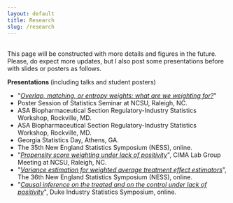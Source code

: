 ```yaml
---
layout: default
title: Research
slug: /research
---
```


<br>
This page will be constructed with more details and figures in the future. Please, do expect more updates, but I also post some presentations before with slides or posters as follows.  
<br />

<b> Presentations </b> (including talks and student posters)

<ul>
<li>"<a href="https://yiliu1998.github.io/poster/OWWWF_Poster.pdf" target="_blank"><em>Overlap, matching, or entropy weights: what are we weighting for?</em></a>"
<li> Poster Session of Statistics Seminar at NCSU, Raleigh, NC. 
</li>
  <li> ASA Biopharmaceutical Section Regulatory-Industry Statistics Workshop, Rockville, MD.
</li>
 <li> ASA Biopharmaceutical Section Regulatory-Industry Statistics Workshop, Rockville, MD.
</li>
  <li>  Georgia Statistics Day, Athens, GA.
</li> 
  <li> The 35th New England Statistics Symposium (NESS), online.
</li> 
</li>
  <li> "<a href="https://yiliu1998.github.io/slides/CIMA_Fall_2023.pdf" target="_blank"><em>Propensity score weighting under lack of positivity</em></a>", CIMA Lab Group Meeting at NCSU, Raleigh, NC. 
  </li>
  <li> "<a href="https://yiliu1998.github.io/slides/NESS_2023_Poster.pdf" target="_blank"><em>Variance estimation for weighted average treatment effect estimators</em></a>", The 36th New England Statistics Symposium (NESS), online. 
  </li>
  <li> "<a href="https://yiliu1998.github.io/slides/DISS_2023_Slides.pdf" target="_blank"><em>Causal inference on the treated and on the control under lack of positivity</em></a>", Duke Industry Statistics Symposium, online. 
</li>
</ul>
